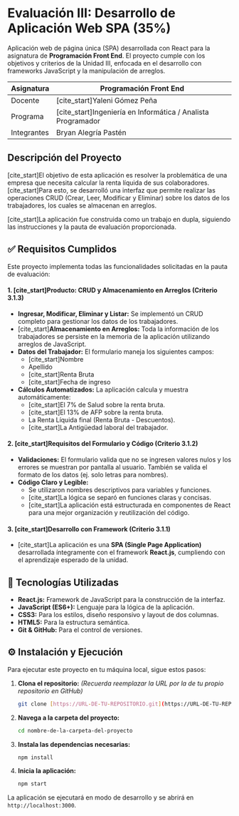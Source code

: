 # Evaluación III: Desarrollo de Aplicación Web SPA (35%)

Aplicación web de página única (SPA) desarrollada con React para la asignatura de **Programación Front End**. El proyecto cumple con los objetivos y criterios de la Unidad III, enfocada en el desarrollo con frameworks JavaScript y la manipulación de arreglos.

| Asignatura      | Programación Front End                                     |
|-----------------|------------------------------------------------------------|
| Docente         | [cite_start]Yaleni Gómez Peña                                 |
| Programa        | [cite_start]Ingeniería en Informática / Analista Programador  |
| Integrantes     | Bryan Alegría Pastén                                  |

## Descripción del Proyecto

[cite_start]El objetivo de esta aplicación es resolver la problemática de una empresa que necesita calcular la renta líquida de sus colaboradores. [cite_start]Para esto, se desarrolló una interfaz que permite realizar las operaciones CRUD (Crear, Leer, Modificar y Eliminar) sobre los datos de los trabajadores, los cuales se almacenan en arreglos.

[cite_start]La aplicación fue construida como un trabajo en dupla, siguiendo las instrucciones y la pauta de evaluación proporcionada.

## ✅ Requisitos Cumplidos

Este proyecto implementa todas las funcionalidades solicitadas en la pauta de evaluación:

#### **1. [cite_start]Producto: CRUD y Almacenamiento en Arreglos (Criterio 3.1.3)** 

* **Ingresar, Modificar, Eliminar y Listar:** Se implementó un CRUD completo para gestionar los datos de los trabajadores.
* [cite_start]**Almacenamiento en Arreglos:** Toda la información de los trabajadores se persiste en la memoria de la aplicación utilizando arreglos de JavaScript.
* **Datos del Trabajador:** El formulario maneja los siguientes campos:
    * [cite_start]Nombre 
    * Apellido 
    * [cite_start]Renta Bruta 
    * [cite_start]Fecha de ingreso 
* **Cálculos Automatizados:** La aplicación calcula y muestra automáticamente:
    * [cite_start]El 7% de Salud sobre la renta bruta.
    * [cite_start]El 13% de AFP sobre la renta bruta.
    * La Renta Líquida final (Renta Bruta - Descuentos).
    * [cite_start]La Antigüedad laboral del trabajador.

#### **2. [cite_start]Requisitos del Formulario y Código (Criterio 3.1.2)** 

* **Validaciones:** El formulario valida que no se ingresen valores nulos y los errores se muestran por pantalla al usuario. También se valida el formato de los datos (ej. solo letras para nombres).
* **Código Claro y Legible:**
    * Se utilizaron nombres descriptivos para variables y funciones.
    * [cite_start]La lógica se separó en funciones claras y concisas.
    * [cite_start]La aplicación está estructurada en componentes de React para una mejor organización y reutilización del código.

#### **3. [cite_start]Desarrollo con Framework (Criterio 3.1.1)** 

* [cite_start]La aplicación es una **SPA (Single Page Application)** desarrollada íntegramente con el framework **React.js**, cumpliendo con el aprendizaje esperado de la unidad.

## 🚀 Tecnologías Utilizadas

- **React.js:** Framework de JavaScript para la construcción de la interfaz.
- **JavaScript (ES6+):** Lenguaje para la lógica de la aplicación.
- **CSS3:** Para los estilos, diseño responsivo y layout de dos columnas.
- **HTML5:** Para la estructura semántica.
- **Git & GitHub:** Para el control de versiones.

## ⚙️ Instalación y Ejecución

Para ejecutar este proyecto en tu máquina local, sigue estos pasos:

1.  **Clona el repositorio:**
    *(Recuerda reemplazar la URL por la de tu propio repositorio en GitHub)*
    ```bash
    git clone [https://URL-DE-TU-REPOSITORIO.git](https://URL-DE-TU-REPOSITORIO.git)
    ```

2.  **Navega a la carpeta del proyecto:**
    ```bash
    cd nombre-de-la-carpeta-del-proyecto
    ```

3.  **Instala las dependencias necesarias:**
    ```bash
    npm install
    ```

4.  **Inicia la aplicación:**
    ```bash
    npm start
    ```

La aplicación se ejecutará en modo de desarrollo y se abrirá en `http://localhost:3000`.